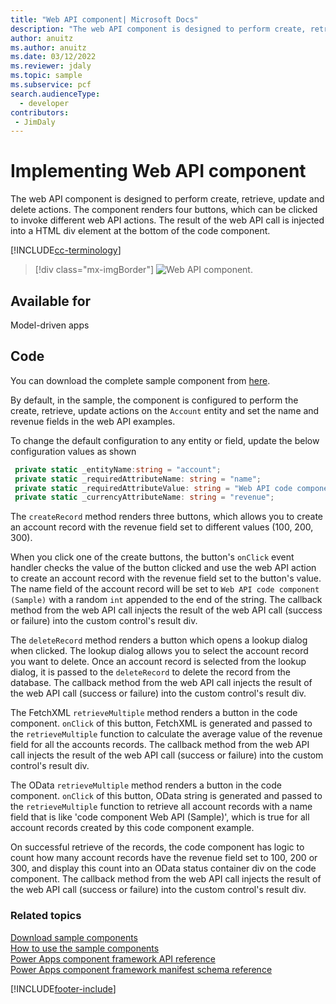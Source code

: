 ```yaml
---
title: "Web API component| Microsoft Docs" 
description: "The web API component is designed to perform create, retrieve, update and delete actions." 
author: anuitz
ms.author: anuitz
ms.date: 03/12/2022
ms.reviewer: jdaly
ms.topic: sample
ms.subservice: pcf
search.audienceType: 
  - developer
contributors:
 - JimDaly
---
```

# Implementing Web API component

The web API component is designed to perform create, retrieve, update and delete actions. The component renders four buttons, which can be clicked to invoke different web API actions. The result of the web API call is injected into a HTML div element at the bottom of the code component. 

[!INCLUDE[cc-terminology](../../data-platform/includes/cc-terminology.md)]

> [!div class="mx-imgBorder"]
> ![Web API component.](../media/web-api-control.png "Web API component")

## Available for 

Model-driven apps

## Code 

You can download the complete sample component from [here](https://github.com/microsoft/PowerApps-Samples/tree/master/component-framework/WebAPIControl).

By default, in the sample, the component is configured to perform the create, retrieve, update actions on the `Account` entity and set the name and revenue fields in the web API examples.

To change the default configuration to any entity or field, update the below configuration values as shown  

 ```TypeScript
  private static _entityName:string = "account";  
  private static _requiredAttributeName: string = "name";  
  private static _requiredAttributeValue: string = "Web API code component (Sample)";  
  private static _currencyAttributeName: string = "revenue";  
 ```

The `createRecord` method renders three buttons, which allows you to create an account record with the revenue field set to different values (100, 200, 300).

When you click one of the create buttons, the button's `onClick` event handler checks the value of the button clicked and use the web API action to create an account record with the revenue field set to the button's value. The name field of the account record will be set to `Web API code component (Sample)` with a random `int` appended to the end of the string. The callback method from the web API call injects the result of the web API call (success or failure) into the custom control's result div.  
 
The `deleteRecord` method renders a button which opens a lookup dialog when clicked. The lookup dialog allows you to select the account record you want to delete. Once an account record is selected from the lookup dialog, it is passed to the `deleteRecord` to delete the record from the database. The callback method from the web API call injects the result of the web API call (success or failure) into the custom control's result div.  

The FetchXML `retrieveMultiple` method renders a button in the code component. `onClick` of this button, FetchXML is generated and passed to the `retrieveMultiple` function to calculate the average value of the revenue field for all the accounts records. The callback method from the web API call injects the result of the web API call (success or failure) into the custom control's result div.  

The OData `retrieveMultiple` method renders a button in the code component. `onClick` of this button, OData string is generated and passed to the `retrieveMultiple` function to retrieve all account records with a name field that is like 'code component Web API (Sample)', which is true for all account records created by this code component example.  

On successful retrieve of the records, the code component has logic to count how many account records have the revenue field set to 100, 200 or 300, and display this count into an OData status container div on the code component.  The callback method from the web API call injects the result of the web API call (success or failure) into the custom control's result div.  

### Related topics

[Download sample components](https://github.com/microsoft/PowerApps-Samples/tree/master/component-framework)<br/>
[How to use the sample components](../use-sample-components.md)<br/>
[Power Apps component framework API reference](../reference/index.md)<br/>
[Power Apps component framework manifest schema reference](../manifest-schema-reference/index.md)


[!INCLUDE[footer-include](../../../includes/footer-banner.md)]
